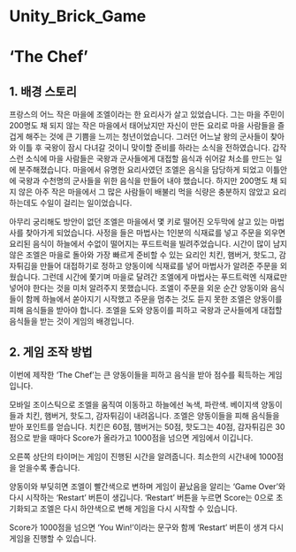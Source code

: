 # Unity_Brick_Game

# ‘The Chef’

## 1. 배경 스토리

  프랑스의 어느 작은 마을에 조엘이라는 한 요리사가 살고 있었습니다. 그는 마을 주민이 200명도 채 되지 않는 작은 마을에서 태어났지만 자신이 만든 요리로 마을 사람들을 즐겁게 해주는 것에 큰 기쁨을 느끼는 청년이었습니다. 그러던 어느날 왕의 군사들이 찾아와 이틀 후 국왕이 잠시 다녀갈 것이니 맞이할 준비를 하라는 소식을 전하였습니다. 갑작스런 소식에 마을 사람들은 국왕과 군사들에게 대접할 음식과 쉬어갈 처소를 만드는 일에 분주해졌습니다. 마을에서 유명한 요리사였던 조엘은 음식을 담당하게 되었고 이틀안에 국왕과 수천명의 군사들을 위한 음식을 만들어 내야 했습니다. 하지만 200명도 채 되지 않은 아주 작은 마을에서 그 많은 사람들이 배불리 먹을 식량은 충분하지 않았고 요리하는데도 수일이 걸리는 일이었습니다.
 
  아무리 궁리해도 방안이 없던 조엘은 마을에서 몇 키로 떨어진 오두막에 살고 있는 마법사를 찾아가게 되었습니다. 사정을 들은 마법사는 1인분의 식재료를 넣고 주문을 외우면 요리된 음식이 하늘에서 수없이 떨어지는 푸드트럭을 빌려주었습니다. 시간이 많이 남지 않은 조엘은 마을로 돌아와 가장 빠르게 준비할 수 있는 요리인 치킨, 햄버거, 핫도그, 감자튀김을 만들어 대접하기로 정하고 양동이에 식재료를 넣어 마법사가 알려준 주문을 외웠습니다. 그런데 시간에 쫓기며 마을로 달려간 조엘에게 마법사는 푸드트럭엔 식재료만 넣어야 한다는 것을 미처 알려주지 못했습니다. 조엘이 주문을 외운 순간 양동이와 음식들이 함께 하늘에서 쏟아지기 시작했고 주문을 멈추는 것도 듣지 못한 조엘은 양동이를 피해 음식들을 받아야 합니다. 조엘을 도와 양동이를 피하고 국왕과 군사들에게 대접할 음식들을 받는 것이 게임의 배경입니다. 

## 2. 게임 조작 방법

 이번에 제작한 ‘The Chef’는 큰 양동이들을 피하고 음식을 받아 점수를 획득하는 게임입니다. 
 
 모바일 조이스틱으로 조엘을 움직여 이동하고 하늘에선 녹색, 파란색. 베이지색 양동이들과 치킨, 햄버거, 핫도그, 감자튀김이 내려옵니다. 
 조엘은 양동이들을 피해 음식들을 받아 포인트를 얻습니다. 
 치킨은 60점, 햄버거는 50점, 핫도그는 40점, 감자튀김은 30점으로 받을 때마다 Score가 올라가고 1000점을 넘으면 게임에서 이깁니다. 
 
 오른쪽 상단의 타이머는 게임이 진행된 시간을 알려줍니다. 최소한의 시간내에 1000점을 얻을수록 좋습니다. 
 
 양동이와 부딪히면 조엘이 빨간색으로 변하며 게임이 끝났음을 알리는 ‘Game Over’와 다시 시작하는 ‘Restart’ 버튼이 생깁니다. 
 ‘Restart’ 버튼을 누르면 Score는 0으로 초기화되고 조엘은 다시 하얀색으로 변해 게임을 다시 시작할 수 있습니다. 
 
 Score가 1000점을 넘으면 ‘You Win!’이라는 문구와 함께 ‘Restart’ 버튼이 생겨 다시 게임을 진행할 수 있습니다. 
